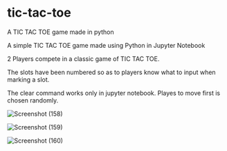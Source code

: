 # tic-tac-toe
A TIC TAC TOE game made in python

A simple TIC TAC TOE game made using Python in Jupyter Notebook

2 Players compete in a classic game of TIC TAC TOE. 

The slots have been numbered so as to players know what to input when marking a slot. 

The clear command works only in jupyter notebook. Playes to move first is chosen randomly.


![Screenshot (158)](https://user-images.githubusercontent.com/91046698/143774102-7cdbc0a3-2ca0-45e8-aa43-43137986be9e.png)

![Screenshot (159)](https://user-images.githubusercontent.com/91046698/143774103-2dfa9c9b-32f7-4414-b7b6-fdf66e7e4e68.png)

![Screenshot (160)](https://user-images.githubusercontent.com/91046698/143774104-530e2896-7b87-4ce4-879a-be013d0c2870.png)
